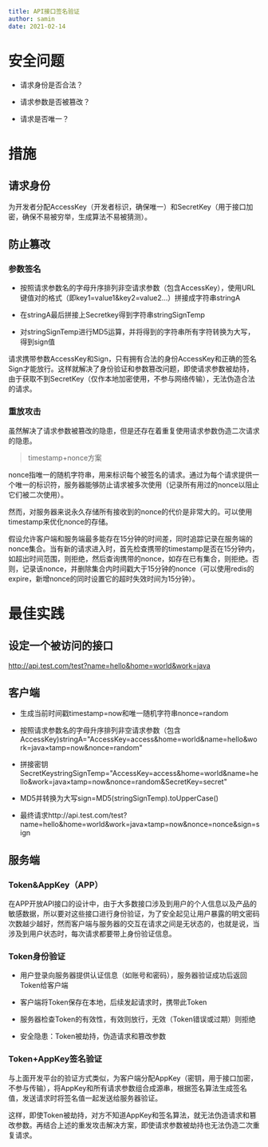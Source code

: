 ```yaml
title: API接口签名验证
author: samin
date: 2021-02-14
```

# 安全问题

- 请求身份是否合法？
  
- 请求参数是否被篡改？
  
- 请求是否唯一？

# 措施

## 请求身份

为开发者分配AccessKey（开发者标识，确保唯一）和SecretKey（用于接口加密，确保不易被穷举，生成算法不易被猜测）。

## 防止篡改

### 参数签名

- 按照请求参数名的字母升序排列非空请求参数（包含AccessKey），使用URL键值对的格式（即key1=value1&key2=value2…）拼接成字符串stringA

- 在stringA最后拼接上Secretkey得到字符串stringSignTemp

- 对stringSignTemp进行MD5运算，并将得到的字符串所有字符转换为大写，得到sign值

请求携带参数AccessKey和Sign，只有拥有合法的身份AccessKey和正确的签名Sign才能放行。这样就解决了身份验证和参数篡改问题，即使请求参数被劫持，由于获取不到SecretKey（仅作本地加密使用，不参与网络传输），无法伪造合法的请求。

### 重放攻击

虽然解决了请求参数被篡改的隐患，但是还存在着重复使用请求参数伪造二次请求的隐患。

> timestamp+nonce方案

nonce指唯一的随机字符串，用来标识每个被签名的请求。通过为每个请求提供一个唯一的标识符，服务器能够防止请求被多次使用（记录所有用过的nonce以阻止它们被二次使用）。

然而，对服务器来说永久存储所有接收到的nonce的代价是非常大的。可以使用timestamp来优化nonce的存储。

假设允许客户端和服务端最多能存在15分钟的时间差，同时追踪记录在服务端的nonce集合。当有新的请求进入时，首先检查携带的timestamp是否在15分钟内，如超出时间范围，则拒绝，然后查询携带的nonce，如存在已有集合，则拒绝。否则，记录该nonce，并删除集合内时间戳大于15分钟的nonce（可以使用redis的expire，新增nonce的同时设置它的超时失效时间为15分钟）。

# 最佳实践

## 设定一个被访问的接口

http://api.test.com/test?name=hello&home=world&work=java

## 客户端

- 生成当前时间戳timestamp=now和唯一随机字符串nonce=random

- 按照请求参数名的字母升序排列非空请求参数（包含AccessKey)stringA="AccessKey=access&home=world&name=hello&work=java×tamp=now&nonce=random"

- 拼接密钥SecretKeystringSignTemp="AccessKey=access&home=world&name=hello&work=java×tamp=now&nonce=random&SecretKey=secret"

- MD5并转换为大写sign=MD5(stringSignTemp).toUpperCase()

- 最终请求http://api.test.com/test?name=hello&home=world&work=java×tamp=now&nonce=nonce&sign=sign

## 服务端

### Token&AppKey（APP）

在APP开放API接口的设计中，由于大多数接口涉及到用户的个人信息以及产品的敏感数据，所以要对这些接口进行身份验证，为了安全起见让用户暴露的明文密码次数越少越好，然而客户端与服务器的交互在请求之间是无状态的，也就是说，当涉及到用户状态时，每次请求都要带上身份验证信息。

### Token身份验证

- 用户登录向服务器提供认证信息（如账号和密码），服务器验证成功后返回Token给客户端

- 客户端将Token保存在本地，后续发起请求时，携带此Token

- 服务器检查Token的有效性，有效则放行，无效（Token错误或过期）则拒绝

- 安全隐患：Token被劫持，伪造请求和篡改参数

### Token+AppKey签名验证

与上面开发平台的验证方式类似，为客户端分配AppKey（密钥，用于接口加密，不参与传输），将AppKey和所有请求参数组合成源串，根据签名算法生成签名值，发送请求时将签名值一起发送给服务器验证。

这样，即使Token被劫持，对方不知道AppKey和签名算法，就无法伪造请求和篡改参数。再结合上述的重发攻击解决方案，即使请求参数被劫持也无法伪造二次重复请求。